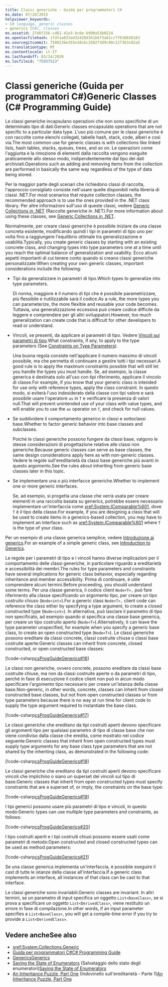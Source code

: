 ```yaml
---
title: Classi generiche - Guida per programmatori C#
ms.date: 07/20/2015
helpviewer_keywords:
- C# language, generic classes
- generics [C#], classes
ms.assetid: 27d6f256-cd61-41e3-bc6e-b990a53b0224
ms.openlocfilehash: 1fdfaa833ad32428d341b6f3a61cc7f638036183
ms.sourcegitcommit: 7588136e355e10cbc2582f389c90c127363c02a5
ms.translationtype: MT
ms.contentlocale: it-IT
ms.lasthandoff: 03/14/2020
ms.locfileid: "75937513"
---
```

# <a name="generic-classes-c-programming-guide"></a><span data-ttu-id="cec8c-102">Classi generiche (Guida per programmatori C#)</span><span class="sxs-lookup"><span data-stu-id="cec8c-102">Generic Classes (C# Programming Guide)</span></span>
<span data-ttu-id="cec8c-103">Le classi generiche incapsulano operazioni che non sono specifiche di un determinato tipo di dati.</span><span class="sxs-lookup"><span data-stu-id="cec8c-103">Generic classes encapsulate operations that are not specific to a particular data type.</span></span> <span data-ttu-id="cec8c-104">L'uso più comune per le classi generiche è con raccolte come elenchi collegati, tabelle hash, stack, code, alberi e così via.</span><span class="sxs-lookup"><span data-stu-id="cec8c-104">The most common use for generic classes is with collections like linked lists, hash tables, stacks, queues, trees, and so on.</span></span> <span data-ttu-id="cec8c-105">Le operazioni come l'aggiunta e la rimozione di elementi dalla raccolta vengono eseguite praticamente allo stesso modo, indipendentemente dal tipo dei dati archiviati.</span><span class="sxs-lookup"><span data-stu-id="cec8c-105">Operations such as adding and removing items from the collection are performed in basically the same way regardless of the type of data being stored.</span></span>  
  
 <span data-ttu-id="cec8c-106">Per la maggior parte degli scenari che richiedono classi di raccolta, l'approccio consigliato consiste nell'usare quelle disponibili nella libreria di classi .NET.</span><span class="sxs-lookup"><span data-stu-id="cec8c-106">For most scenarios that require collection classes, the recommended approach is to use the ones provided in the .NET class library.</span></span> <span data-ttu-id="cec8c-107">Per altre informazioni sull'uso di queste classi, vedere [Generic Collections in .NET](../../../standard/generics/collections.md) (Raccolte generiche in .NET).</span><span class="sxs-lookup"><span data-stu-id="cec8c-107">For more information about using these classes, see [Generic Collections in .NET](../../../standard/generics/collections.md).</span></span>  
  
 <span data-ttu-id="cec8c-108">Normalmente, per creare classi generiche è possibile iniziare da una classe concreta esistente, modificando quindi i tipi in parametri di tipo uno per volta fino a raggiungere l'equilibrio ottimale tra generalizzazione e usabilità.</span><span class="sxs-lookup"><span data-stu-id="cec8c-108">Typically, you create generic classes by starting with an existing concrete class, and changing types into type parameters one at a time until you reach the optimal balance of generalization and usability.</span></span> <span data-ttu-id="cec8c-109">Ecco alcuni aspetti importanti di cui tenere conto quando si creano classi generiche personalizzate:</span><span class="sxs-lookup"><span data-stu-id="cec8c-109">When creating your own generic classes, important considerations include the following:</span></span>  
  
- <span data-ttu-id="cec8c-110">Tipi da generalizzare in parametri di tipo.</span><span class="sxs-lookup"><span data-stu-id="cec8c-110">Which types to generalize into type parameters.</span></span>  
  
     <span data-ttu-id="cec8c-111">Di norma, maggiore è il numero di tipi che è possibile parametrizzare, più flessibile e riutilizzabile sarà il codice.</span><span class="sxs-lookup"><span data-stu-id="cec8c-111">As a rule, the more types you can parameterize, the more flexible and reusable your code becomes.</span></span> <span data-ttu-id="cec8c-112">Tuttavia, una generalizzazione eccessiva può creare codice difficile da leggere e comprendere per gli altri sviluppatori.</span><span class="sxs-lookup"><span data-stu-id="cec8c-112">However, too much generalization can create code that is difficult for other developers to read or understand.</span></span>  
  
- <span data-ttu-id="cec8c-113">Vincoli, se presenti, da applicare ai parametri di tipo. Vedere [Vincoli sui parametri di tipo](./constraints-on-type-parameters.md).</span><span class="sxs-lookup"><span data-stu-id="cec8c-113">What constraints, if any, to apply to the type parameters (See [Constraints on Type Parameters](./constraints-on-type-parameters.md)).</span></span>  
  
     <span data-ttu-id="cec8c-114">Una buona regola consiste nell'applicare il numero massimo di vincoli possibile, ma che permetta di continuare a gestire tutti i tipi necessari.</span><span class="sxs-lookup"><span data-stu-id="cec8c-114">A good rule is to apply the maximum constraints possible that will still let you handle the types you must handle.</span></span> <span data-ttu-id="cec8c-115">Se, ad esempio, la classe generica è destinata solo all'uso con tipi riferimento, applicare il vincolo di classe.</span><span class="sxs-lookup"><span data-stu-id="cec8c-115">For example, if you know that your generic class is intended for use only with reference types, apply the class constraint.</span></span> <span data-ttu-id="cec8c-116">In questo modo, si eviterà l'uso indesiderato della classe con tipi valore e sarà possibile usare l'operatore `as` in `T` e verificare la presenza di valori null.</span><span class="sxs-lookup"><span data-stu-id="cec8c-116">That will prevent unintended use of your class with value types, and will enable you to use the `as` operator on `T`, and check for null values.</span></span>  
  
- <span data-ttu-id="cec8c-117">Se suddividere il comportamento generico in classi e sottoclassi base.</span><span class="sxs-lookup"><span data-stu-id="cec8c-117">Whether to factor generic behavior into base classes and subclasses.</span></span>  
  
     <span data-ttu-id="cec8c-118">Poiché le classi generiche possono fungere da classi base, valgono le stesse considerazioni di progettazione relative alle classi non generiche.</span><span class="sxs-lookup"><span data-stu-id="cec8c-118">Because generic classes can serve as base classes, the same design considerations apply here as with non-generic classes.</span></span> <span data-ttu-id="cec8c-119">Vedere le regole sull'ereditarietà da classi base generiche più avanti in questo argomento.</span><span class="sxs-lookup"><span data-stu-id="cec8c-119">See the rules about inheriting from generic base classes later in this topic.</span></span>  
  
- <span data-ttu-id="cec8c-120">Se implementare una o più interfacce generiche.</span><span class="sxs-lookup"><span data-stu-id="cec8c-120">Whether to implement one or more generic interfaces.</span></span>  
  
     <span data-ttu-id="cec8c-121">Se, ad esempio, si progetta una classe che verrà usata per creare elementi in una raccolta basata su generics, potrebbe essere necessario implementare un'interfaccia come <xref:System.IComparable%601>, dove `T` è il tipo della classe.</span><span class="sxs-lookup"><span data-stu-id="cec8c-121">For example, if you are designing a class that will be used to create items in a generics-based collection, you may have to implement an interface such as <xref:System.IComparable%601> where `T` is the type of your class.</span></span>  
  
 <span data-ttu-id="cec8c-122">Per un esempio di una classe generica semplice, vedere [Introduzione ai generics](./index.md).</span><span class="sxs-lookup"><span data-stu-id="cec8c-122">For an example of a simple generic class, see [Introduction to Generics](./index.md).</span></span>  
  
 <span data-ttu-id="cec8c-123">Le regole per i parametri di tipo e i vincoli hanno diverse implicazioni per il comportamento delle classi generiche, in particolare riguardo a ereditarietà e accessibilità dei membri.</span><span class="sxs-lookup"><span data-stu-id="cec8c-123">The rules for type parameters and constraints have several implications for generic class behavior, especially regarding inheritance and member accessibility.</span></span> <span data-ttu-id="cec8c-124">Prima di continuare, è utile comprendere alcuni termini.</span><span class="sxs-lookup"><span data-stu-id="cec8c-124">Before proceeding, you should understand some terms.</span></span> <span data-ttu-id="cec8c-125">Per una classe generica, il codice client `Node<T>,` può fare riferimento alla classe specificando un argomento tipo, per creare un tipo costruito chiuso (`Node<int>`).</span><span class="sxs-lookup"><span data-stu-id="cec8c-125">For a generic class `Node<T>,` client code can reference the class either by specifying a type argument, to create a closed constructed type (`Node<int>`).</span></span> <span data-ttu-id="cec8c-126">In alternativa, può lasciare il parametro di tipo non specificato, ad esempio quando si specifica una classe base generica, per creare un tipo costruito aperto (`Node<T>`).</span><span class="sxs-lookup"><span data-stu-id="cec8c-126">Alternatively, it can leave the type parameter unspecified, for example when you specify a generic base class, to create an open constructed type (`Node<T>`).</span></span> <span data-ttu-id="cec8c-127">Le classi generiche possono ereditare da classi concrete, classi costruite chiuse o classi base costruite aperte:</span><span class="sxs-lookup"><span data-stu-id="cec8c-127">Generic classes can inherit from concrete, closed constructed, or open constructed base classes:</span></span>  
  
 [!code-csharp[csProgGuideGenerics#16](~/samples/snippets/csharp/VS_Snippets_VBCSharp/csProgGuideGenerics/CS/Generics.cs#16)]  
  
 <span data-ttu-id="cec8c-128">Le classi non generiche, ovvero concrete, possono ereditare da classi base costruite chiuse, ma non da classi costruite aperte o da parametri di tipo, perché in fase di esecuzione il codice client non può in alcun modo specificare l'argomento tipo necessario per creare un'istanza della classe base.</span><span class="sxs-lookup"><span data-stu-id="cec8c-128">Non-generic, in other words, concrete, classes can inherit from closed constructed base classes, but not from open constructed classes or from type parameters because there is no way at run time for client code to supply the type argument required to instantiate the base class.</span></span>  
  
 [!code-csharp[csProgGuideGenerics#17](~/samples/snippets/csharp/VS_Snippets_VBCSharp/csProgGuideGenerics/CS/Generics.cs#17)]  
  
 <span data-ttu-id="cec8c-129">Le classi generiche che ereditano da tipi costruiti aperti devono specificare gli argomenti tipo per qualsiasi parametro di tipo di classe base che non viene condiviso dalla classe che eredita, come mostrato nel codice seguente:</span><span class="sxs-lookup"><span data-stu-id="cec8c-129">Generic classes that inherit from open constructed types must supply type arguments for any base class type parameters that are not shared by the inheriting class, as demonstrated in the following code:</span></span>  
  
 [!code-csharp[csProgGuideGenerics#18](~/samples/snippets/csharp/VS_Snippets_VBCSharp/csProgGuideGenerics/CS/Generics.cs#18)]  
  
 <span data-ttu-id="cec8c-130">Le classi generiche che ereditano da tipi costruiti aperti devono specificare vincoli che implichino o siano un superset dei vincoli sul tipo di base:</span><span class="sxs-lookup"><span data-stu-id="cec8c-130">Generic classes that inherit from open constructed types must specify constraints that are a superset of, or imply, the constraints on the base type:</span></span>  
  
 [!code-csharp[csProgGuideGenerics#19](~/samples/snippets/csharp/VS_Snippets_VBCSharp/csProgGuideGenerics/CS/Generics.cs#19)]  
  
 <span data-ttu-id="cec8c-131">I tipi generici possono usare più parametri di tipo e vincoli, in questo modo:</span><span class="sxs-lookup"><span data-stu-id="cec8c-131">Generic types can use multiple type parameters and constraints, as follows:</span></span>  
  
 [!code-csharp[csProgGuideGenerics#20](~/samples/snippets/csharp/VS_Snippets_VBCSharp/csProgGuideGenerics/CS/Generics.cs#20)]  
  
 <span data-ttu-id="cec8c-132">I tipo costruiti aperti e i tipi costruiti chiusi possono essere usati come parametri di metodo:</span><span class="sxs-lookup"><span data-stu-id="cec8c-132">Open constructed and closed constructed types can be used as method parameters:</span></span>  
  
 [!code-csharp[csProgGuideGenerics#21](~/samples/snippets/csharp/VS_Snippets_VBCSharp/csProgGuideGenerics/CS/Generics.cs#21)]  
  
 <span data-ttu-id="cec8c-133">Se una classe generica implementa un'interfaccia, è possibile eseguire il cast di tutte le istanze della classe all'interfaccia.</span><span class="sxs-lookup"><span data-stu-id="cec8c-133">If a generic class implements an interface, all instances of that class can be cast to that interface.</span></span>  
  
 <span data-ttu-id="cec8c-134">Le classi generiche sono invariabili.</span><span class="sxs-lookup"><span data-stu-id="cec8c-134">Generic classes are invariant.</span></span> <span data-ttu-id="cec8c-135">In altri termini, se un parametro di input specifica un oggetto `List<BaseClass>`, se si prova a specificare un oggetto `List<DerivedClass>`, viene restituito un errore in fase di compilazione.</span><span class="sxs-lookup"><span data-stu-id="cec8c-135">In other words, if an input parameter specifies a `List<BaseClass>`, you will get a compile-time error if you try to provide a `List<DerivedClass>`.</span></span>  
  
## <a name="see-also"></a><span data-ttu-id="cec8c-136">Vedere anche</span><span class="sxs-lookup"><span data-stu-id="cec8c-136">See also</span></span>

- <xref:System.Collections.Generic>
- [<span data-ttu-id="cec8c-137">Guida per programmatori C#</span><span class="sxs-lookup"><span data-stu-id="cec8c-137">C# Programming Guide</span></span>](../index.md)
- [<span data-ttu-id="cec8c-138">Generics</span><span class="sxs-lookup"><span data-stu-id="cec8c-138">Generics</span></span>](./index.md)
- <span data-ttu-id="cec8c-139">[Saving the State of Enumerators](https://docs.microsoft.com/archive/blogs/wesdyer/saving-the-state-of-enumerators) (Salvataggio dello stato degli enumeratori)</span><span class="sxs-lookup"><span data-stu-id="cec8c-139">[Saving the State of Enumerators](https://docs.microsoft.com/archive/blogs/wesdyer/saving-the-state-of-enumerators)</span></span>
- <span data-ttu-id="cec8c-140">[An Inheritance Puzzle, Part One](https://docs.microsoft.com/archive/blogs/ericlippert/an-inheritance-puzzle-part-one) (Indovinello sull'ereditarietà - Parte 1)</span><span class="sxs-lookup"><span data-stu-id="cec8c-140">[An Inheritance Puzzle, Part One](https://docs.microsoft.com/archive/blogs/ericlippert/an-inheritance-puzzle-part-one)</span></span>
